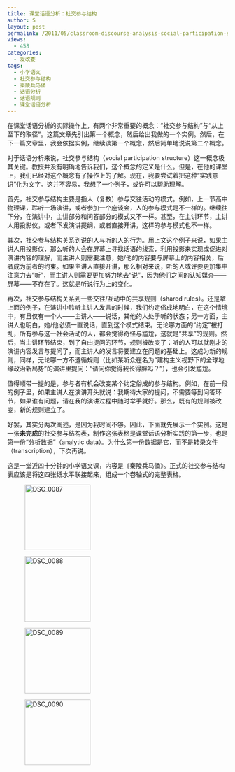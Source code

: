 ```yaml
---
title: 课堂话语分析：社交参与结构
author: S
layout: post
permalink: /2011/05/classroom-discourse-analysis-social-participation-structure/
views:
  - 458
categories:
  - 发改委
tags:
  - 小学语文
  - 社交参与结构
  - 秦陵兵马俑
  - 话语分析
  - 话语规则
  - 课堂话语分析
---
```

在课堂话语分析的实际操作上，有两个非常重要的概念：“社交参与结构”与“从上至下的取径”。这篇文章先引出第一个概念，然后给出我做的一个实例。然后，在下一篇文章里，我会依据实例，继续谈第一个概念，然后简单地说说第二个概念。

对于话语分析来说，社交参与结构（social participation structure）这一概念极其关键。教授并没有明确地告诉我们，这个概念的定义是什么。但是，在他的课堂上，我们已经对这个概念有了操作上的了解。现在，我要尝试着把这种“实践意识”化为文字。这并不容易，我想了一个例子，或许可以帮助理解。

首先，社交参与结构主要是指人（复数）参与交往活动的模式。例如，上一节高中物理课，聆听一场演讲，或者参加一个座谈会，人的参与模式是不一样的。继续往下分，在演讲中，主讲部分和问答部分的模式又不一样。甚至，在主讲环节，主讲人用投影仪，或者下发演讲提纲，或者直接开讲，这样的参与模式也不一样。

其次，社交参与结构关系到说的人与听的人的行为。用上文这个例子来说，如果主讲人用投影仪，那么听的人会在屏幕上寻找话语的线索，利用投影来实现或促进对演讲内容的理解，而主讲人则需要注意，她/他的内容要与屏幕上的内容相关，后者成为前者的约束。如果主讲人直接开讲，那么相对来说，听的人或许要更加集中注意力去“听”，而主讲人则需要更加努力地去“说”，因为他们之间的认知媒介——屏幕——不存在了。这就是听说行为上的变化。

再次，社交参与结构关系到一些交往/互动中的共享规则（shared rules）。还是拿上面的例子，在演讲中聆听主讲人发言的时候，我们约定俗成地明白，在这个情境中，有且仅有一个人——主讲人——说话，其他的人处于听的状态；另一方面，主讲人也明白，她/他必须一直说话，直到这个模式结束。无论哪方面的“约定”被打乱，所有参与这一社会活动的人，都会觉得奇怪与尴尬，这就是“共享”的规则。然后，当主讲环节结束，到了自由提问的环节，规则被改变了：听的人可以就刚才的演讲内容发言与提问了，而主讲人的发言将要建立在问题的基础上。这成为新的规则，同样，无论哪一方不遵循规则（比如某听众在名为“建构主义视野下的全球地缘政治新局势”的演讲里提问：“请问你觉得我长得胖吗？”），也会引发尴尬。

值得顺带一提的是，参与者有机会改变某个约定俗成的参与结构。例如，在前一段的例子里，如果主讲人在演讲开头就说：我期待大家的提问，不需要等到问答环节，如果谁有问题，请在我的演讲过程中随时举手就好。那么，既有的规则被改变，新的规则建立了。

好罢，其实分两次阐述，是因为我时间不够。因此，下面就先展示一个实例。这是一张**未完成**的社交参与结构表，制作这张表格是课堂话语分析实践的第一步，也是第一份“分析数据”（analytic data）。为什么第一份数据是它，而不是转录文件（transcription），下次再说。

这是一堂近四十分钟的小学语文课，内容是《秦陵兵马俑》。正式的社交参与结构表应该是将这四张纸水平联接起来，组成一个卷轴式的完整表格。

<div id='gallery-1' class='gallery galleryid-887 gallery-columns-4 gallery-size-thumbnail'>
  <figure class='gallery-item'> <div class='gallery-icon landscape'>
    <a href='http://www.edunify.us/blog/wp-content/uploads/2011/05/DSC_0087.jpg'><img width="150" height="150" src="http://www.edunify.us/blog/wp-content/uploads/2011/05/DSC_0087-150x150.jpg" class="attachment-thumbnail" alt="DSC_0087" /></a>
  </div></figure><figure class='gallery-item'> 
  
  <div class='gallery-icon landscape'>
    <a href='http://www.edunify.us/blog/wp-content/uploads/2011/05/DSC_0088.jpg'><img width="150" height="150" src="http://www.edunify.us/blog/wp-content/uploads/2011/05/DSC_0088-150x150.jpg" class="attachment-thumbnail" alt="DSC_0088" /></a>
  </div></figure><figure class='gallery-item'> 
  
  <div class='gallery-icon landscape'>
    <a href='http://www.edunify.us/blog/wp-content/uploads/2011/05/DSC_0089.jpg'><img width="150" height="150" src="http://www.edunify.us/blog/wp-content/uploads/2011/05/DSC_0089-150x150.jpg" class="attachment-thumbnail" alt="DSC_0089" /></a>
  </div></figure><figure class='gallery-item'> 
  
  <div class='gallery-icon landscape'>
    <a href='http://www.edunify.us/blog/wp-content/uploads/2011/05/DSC_0090.jpg'><img width="150" height="150" src="http://www.edunify.us/blog/wp-content/uploads/2011/05/DSC_0090-150x150.jpg" class="attachment-thumbnail" alt="DSC_0090" /></a>
  </div></figure>
</div>